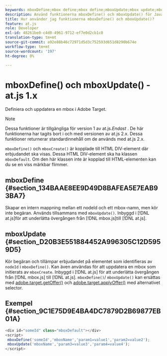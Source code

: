 ```yaml
---
keywords: mboxDefine;mbox define;mbox define;mboxUpdate;mbox update;mbox update;at.js;functions;function
description: Använd funktionerna mboxDefine() och mboxUpdate() för JavaScript-biblioteket Adobe [!DNL Target] at.js för att definiera eller uppdatera en mbox. (at.js 1.x)
title: Hur använder jag funktionerna mboxDefine() och mboxUpdate()?
feature: at.js
role: Developer
exl-id: 48261be0-c4d0-4961-9712-ef7e0d2cb1c0
translation-type: tm+mt
source-git-commit: a92e88b46c72971d5d3c752593d651d8290b674e
workflow-type: tm+mt
source-wordcount: '197'
ht-degree: 0%

---
```


# mboxDefine() och mboxUpdate() - at.js 1.x

Definiera och uppdatera en mbox i Adobe Target.

>[!NOTE]
>
>Dessa funktioner är tillgängliga för version 1 av at.js.*Endast* . De här funktionerna har tagits bort i och med versionen av at.js 2.x. Dessa funktioner returnerar standardinnehåll om de används med at.js 2.x.

`mboxDefine()` och  `mboxCreate()` är kopplade till HTML DIV-element där erbjudandet ska visas. Dessa HTML DIV-element ska ha klassen `mboxDefault`. Om den här klassen inte är kopplad till HTML-elementen kan du se en viss märkbar flimmer.

## mboxDefine {#section_134BAAE8EE9D49D8BAFEA5E7EAB93BA7}

Skapar en intern mappning mellan ett nodeId och ett mbox-namn, men kör inte begäran. Används tillsammans med `mboxUpdate()`. Inbyggd i [!DNL at.js]för att underlätta övergången från [!DNL mbox.js]till [!DNL at.js].

## mboxUpdate {#section_D20B3E551884452A996305C12D5959D5}

Kör begäran och tillämpar erbjudandet på elementet som identifieras av `nodeId` i `mboxDefine()`. Kan även användas för att uppdatera en mbox som initierats av `mboxCreate`. Inbyggd i [!DNL at.js] för att underlätta övergången från [!DNL mbox.js] till [!DNL at.js]. `mboxDefine()`/  `mboxUpdate()` kan ersättas med  [adobe.target.getOffer()](/help/c-implementing-target/c-implementing-target-for-client-side-web/adobe-target-getoffer.md) och  [adobe.target.applyOffer()](/help/c-implementing-target/c-implementing-target-for-client-side-web/adobe-target-applyoffer.md) med alternativet selector.

## Exempel {#section_9C1E75D9E4BA4DC7879D2B69877EB01A}

```javascript
<div id="someId" class="mboxDefault"></div> 
<script> 
 mboxDefine('someId','mboxName','param1=value1','param2=value2'); 
 mboxUpdate('mboxName','param3=value3','param4=value4'); 
</script>
```
